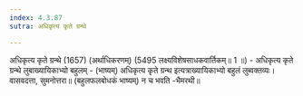```yaml
---
index: 4.3.87
sutra: अधिकृत्य कृते ग्रन्थे

---
```

अधिकृत्य कृते ग्रन्थे (1657) (अर्थाधिकरणम्) (5495 लक्ष्यविशेषसाधकवार्तिकम्॥ 1 ॥) - अधिकृत्य कृते ग्रन्थे लुबाख्यायिकाभ्यो बहुलम् - (भाष्यम्) अधिकृत्य कृते ग्रन्थ इत्यत्राख्यायिकाभ्यो बहुलं लुब्वक्तव्यः। वासवदत्ता, सुमनोत्तरा॥ (बहुलफलबोधकं भाष्यम्) न च भवति -भैमरथी॥